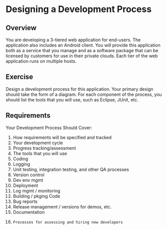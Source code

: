Designing a Development Process
===============================

Overview
---------
You are developing a 3-tiered web application for end-users. The application also includes an Android client. You will provide this application both as a service that you manage and as a software package that can be licensed by customers for use in their private clouds. Each tier of the web application runs on multiple hosts. 

Exercise
--------
Design a development process for this application. Your primary design should take the form of a diagram. For each component of the process, you should list the tools that you will use, such as Eclipse, JUnit, etc.

Requirements
------------
Your Development Process Should Cover:

1.	How requirements will be specified and tracked
2.	Your development cycle
3.	Progress tracking/assessment
4.	The tools that you will use
5.	Coding
6.	Logging
7.	Unit testing, integration testing, and other QA processes
8.	Version control
9.	Dev env mgmt
10.	Deployment
11.	Log mgmt / monitoring
12.	Building / pkging Code
13.	Bug reports
14.	Release management / versions for demos, etc.
15.	Documentation
16.     Processes for assessing and hiring new developers

